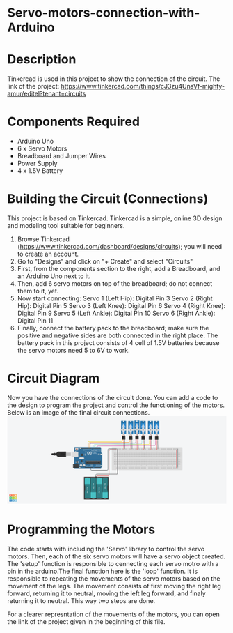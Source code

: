 # Servo-motors-connection-with-Arduino
# Description 
Tinkercad is used in this project to show the connection of the circuit.
The link of the project: https://www.tinkercad.com/things/cJ3zu4UnsVf-mighty-amur/editel?tenant=circuits 


# Components Required 
- Arduino Uno
- 6 x Servo Motors
- Breadboard and Jumper Wires
- Power Supply
- 4 x 1.5V Battery

  
# Building the Circuit (Connections)
This project is based on Tinkercad. Tinkercad is a simple, online 3D design and modeling tool suitable for beginners. 
1. Browse Tinkercad (https://www.tinkercad.com/dashboard/designs/circuits); you will need to create an account.
2. Go to "Designs" and click on "+ Create" and select "Circuits"
3. First, from the components section to the right, add a Breadboard, and an Arduino Uno next to it.
4. Then, add 6 servo motors on top of the breadboard; do not connect them to it, yet.
6. Now start connecting: Servo 1 (Left Hip): Digital Pin 3
Servo 2 (Right Hip): Digital Pin 5
Servo 3 (Left Knee): Digital Pin 6
Servo 4 (Right Knee): Digital Pin 9
Servo 5 (Left Ankle): Digital Pin 10
Servo 6 (Right Ankle): Digital Pin 11
7. Finally, connect the battery pack to the breadboard; make sure the positive and negative sides are both connected in the right place. The battery pack in this project consists of 4 cell of 1.5V batteries because the servo motors need 5 to 6V to work. 


# Circuit Diagram 
Now you have the connections of the circuit done. You can add a code to the design to program the project and control the functioning of the motors.
Below is an image of the final circuit connections. ![output](https://github.com/HayaBinsalim/Servo-motors-connection-with-Arduino/blob/main/ArdServo%20(1).png)

# Programming the Motors 
The code starts with including the 'Servo' library to control the servo motors. Then, each of the six servo motors will have a servo object created. The 'setup' function is responsible to cennecting each servo motro with a pin in the arduino.The final function here is the 'loop' function. It is responsible to repeating the movements of the servo motors based on the movement of the legs. The movement consists of first moving the right leg forward, returning it to neutral, moving the left leg forward, and finaly returning it to neutral. This way two steps are done. 

For a clearer represntation of the movements of the motors, you can open the link of the project given in the beginning of this file. 

